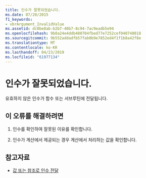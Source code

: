 ```yaml
---
title: 인수가 잘못되었습니다.
ms.date: 07/20/2015
f1_keywords:
- vbrArgument_InvalidValue
ms.assetid: dc0be8ab-b2b7-40b7-8c94-7ac9eadb5e94
ms.openlocfilehash: 9b8a24e4ddb480704fbed77e7252cef040748018
ms.sourcegitcommit: 9b552addadfb57fab0b9e7852ed4f1f1b8a42f8e
ms.translationtype: MT
ms.contentlocale: ko-KR
ms.lasthandoff: 04/23/2019
ms.locfileid: "61977134"
---
```

# <a name="arguments-are-not-valid"></a>인수가 잘못되었습니다.
유효하지 않은 인수가 함수 또는 서브루틴에 전달됩니다.  
  
## <a name="to-correct-this-error"></a>이 오류를 해결하려면  
  
1. 인수를 확인하여 잘못된 이유를 확인합니다.  
  
2. 인수가 계산에서 제공되는 경우 계산에서 처리하는 값을 확인합니다.  
  
## <a name="see-also"></a>참고자료

- [값 또는 참조로 인수 전달](../../visual-basic/programming-guide/language-features/procedures/passing-arguments-by-value-and-by-reference.md)
